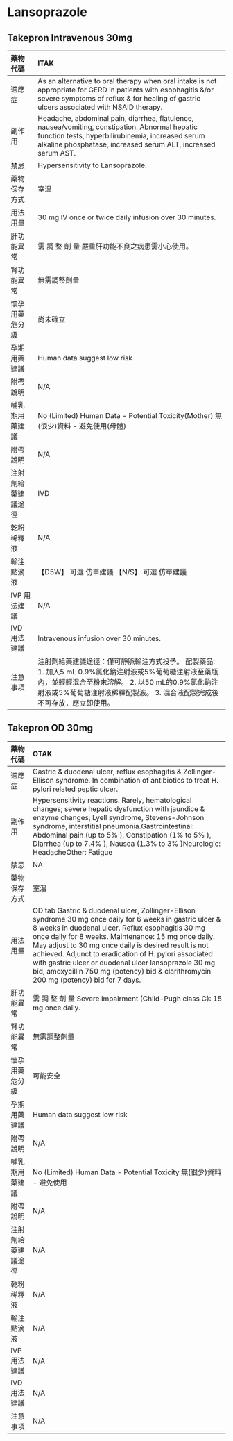 # Lansoprazole

## Takepron Intravenous 30mg

| 藥物代碼 | ITAK |
| :--- | :--- |
| 適應症 | As an alternative to oral therapy when oral intake is not appropriate for GERD in patients with esophagitis &/or severe symptoms of reflux & for healing of gastric ulcers associated with NSAID therapy. |
| 副作用 | Headache, abdominal pain, diarrhea, flatulence, nausea/vomiting, constipation. Abnormal hepatic function tests, hyperbilirubinemia, increased serum alkaline phosphatase, increased serum ALT, increased serum AST. |
| 禁忌 | Hypersensitivity to Lansoprazole. |
| 藥物保存方式 | 室溫 |
| 用法用量 | 30 mg IV once or twice daily infusion over 30 minutes. |
| 肝功能異常 | 需 調 整 劑 量  嚴重肝功能不良之病患需小心使用。 |
| 腎功能異常 | 無需調整劑量 |
| 懷孕用藥危分級 | 尚未確立 |
| 孕期用藥建議 | Human data suggest low risk |
| 附帶說明 | N/A |
| 哺乳期用藥建議 | No \(Limited\) Human Data - Potential Toxicity\(Mother\) 無\(很少\)資料 - 避免使用\(母體\) |
| 附帶說明 | N/A |
| 注射劑給藥建議途徑 | IVD |
| 乾粉稀釋液 | N/A |
| 輸注點滴液 | 【D5W】 可選 仿單建議  【N/S】 可選 仿單建議 |
| IVP 用法建議 | N/A |
| IVD 用法建議 | Intravenous infusion over 30 minutes. |
| 注意事項 | 注射劑給藥建議途徑：僅可靜脈輸注方式投予。 配製藥品: 1. 加入5 mL 0.9%氯化鈉注射液或5%葡萄糖注射液至藥瓶內，並輕輕混合至粉末溶解。 2. 以50 mL的0.9%氯化鈉注射液或5%葡萄糖注射液稀釋配製液。 3. 混合液配製完成後不可存放，應立即使用。 |

## Takepron OD 30mg

| 藥物代碼 | OTAK |
| :--- | :--- |
| 適應症 | Gastric & duodenal ulcer, reflux esophagitis & Zollinger-Ellison syndrome. In combination of antibiotics to treat H. pylori related peptic ulcer. |
| 副作用 | Hypersensitivity reactions. Rarely, hematological changes; severe hepatic dysfunction with jaundice & enzyme changes; Lyell syndrome, Stevens-Johnson syndrome, interstitial pneumonia.Gastrointestinal: Abdominal pain \(up to 5% \), Constipation \(1% to 5% \), Diarrhea \(up to 7.4% \), Nausea \(1.3% to 3% \)Neurologic: HeadacheOther: Fatigue |
| 禁忌 | NA |
| 藥物保存方式 | 室溫 |
| 用法用量 | OD tab Gastric & duodenal ulcer, Zollinger-Ellison syndrome 30 mg once daily for 6 weeks in gastric ulcer & 8 weeks in duodenal ulcer. Reflux esophagitis 30 mg once daily for 8 weeks. Maintenance: 15 mg once daily. May adjust to 30 mg once daily is desired result is not achieved. Adjunct to eradication of H. pylori associated with gastric ulcer or duodenal ulcer lansoprazole 30 mg bid, amoxycillin 750 mg \(potency\) bid & clarithromycin 200 mg \(potency\) bid for 7 days. |
| 肝功能異常 | 需 調 整 劑 量  Severe impairment \(Child-Pugh class C\): 15 mg once daily. |
| 腎功能異常 | 無需調整劑量 |
| 懷孕用藥危分級 | 可能安全 |
| 孕期用藥建議 | Human data suggest low risk |
| 附帶說明 | N/A |
| 哺乳期用藥建議 | No \(Limited\) Human Data - Potential Toxicity 無\(很少\)資料 - 避免使用 |
| 附帶說明 | N/A |
| 注射劑給藥建議途徑 | N/A |
| 乾粉稀釋液 | N/A |
| 輸注點滴液 | N/A |
| IVP 用法建議 | N/A |
| IVD 用法建議 | N/A |
| 注意事項 | N/A |

